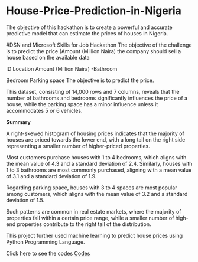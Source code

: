 # House-Price-Prediction-in-Nigeria
The objective of this hackathon is to create a powerful and accurate predictive model that can estimate the prices of houses in Nigeria.

#DSN and Microsoft Skills for Job Hackathon
The objective of the challenge is to predict the price (Amount (Million Naira) the company should sell a house based on the available data

ID
Location
Amount (Million Naira)
-Bathroom

Bedroom
Parking space
The objective is to predict the price.

This dataset, consisting of 14,000 rows and 7 columns, reveals that the number of bathrooms and bedrooms significantly influences the price of a house, while the parking space has a minor influence unless it accommodates 5 or 6 vehicles.

**Summary**

A right-skewed histogram of housing prices indicates that the majority of houses are priced towards the lower end, with a long tail on the right side representing a smaller number of higher-priced properties.

Most customers purchase houses with 1 to 4 bedrooms, which aligns with the mean value of 4.3 and a standard deviation of 2.4. Similarly, houses with 1 to 3 bathrooms are most commonly purchased, aligning with a mean value of 3.1 and a standard deviation of 1.9.

Regarding parking space, houses with 3 to 4 spaces are most popular among customers, which aligns with the mean value of 3.2 and a standard deviation of 1.5.

Such patterns are common in real estate markets, where the majority of properties fall within a certain price range, while a smaller number of high-end properties contribute to the right tail of the distribution.

This project further used machine learning  to predict house prices using Python Programming Language.

Click here to see the codes [Codes](https://github.com/Ainaganiu/House-Price-Prediction-in-Nigeria/blob/main/housing_prediction_challenge.ipynb)


